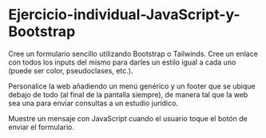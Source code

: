 # Ejercicio-individual-JavaScript-y-Bootstrap

Cree un formulario sencillo utilizando Bootstrap o Tailwinds. Cree un enlace con todos los inputs del mismo para darles un estilo igual a cada uno (puede ser color, pseudoclases, etc.).  

Personalice la web añadiendo un menú genérico y un footer que se ubique debajo de todo (al final de la pantalla siempre), de manera tal que la web sea una para enviar consultas a un estudio jurídico.   

Muestre un mensaje con JavaScript cuando el usuario toque el botón de enviar el formulario.   
